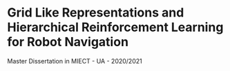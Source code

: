 # Grid Like Representations and Hierarchical Reinforcement Learning for Robot Navigation
Master Dissertation in MIECT - UA - 2020/2021 
